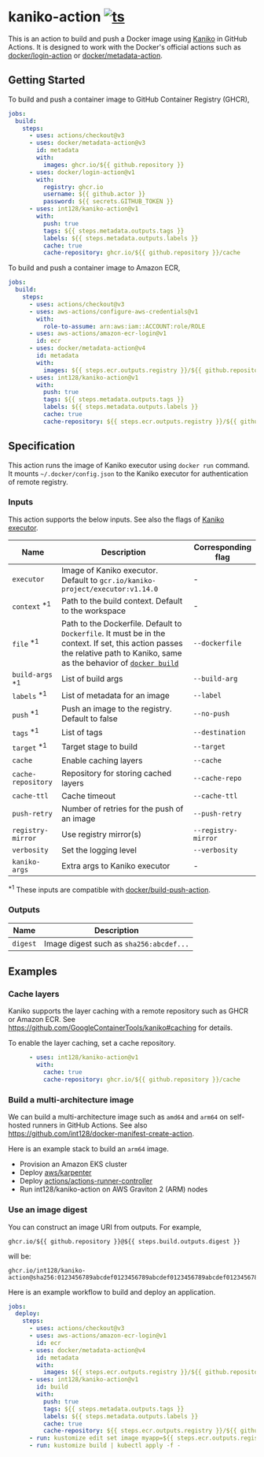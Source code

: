 # kaniko-action [![ts](https://github.com/int128/kaniko-action/actions/workflows/ts.yaml/badge.svg)](https://github.com/int128/kaniko-action/actions/workflows/ts.yaml)

This is an action to build and push a Docker image using [Kaniko](https://github.com/GoogleContainerTools/kaniko) in GitHub Actions.
It is designed to work with the Docker's official actions such as [docker/login-action](https://github.com/docker/login-action) or [docker/metadata-action](https://github.com/docker/metadata-action).

## Getting Started

To build and push a container image to GitHub Container Registry (GHCR),

```yaml
jobs:
  build:
    steps:
      - uses: actions/checkout@v3
      - uses: docker/metadata-action@v3
        id: metadata
        with:
          images: ghcr.io/${{ github.repository }}
      - uses: docker/login-action@v1
        with:
          registry: ghcr.io
          username: ${{ github.actor }}
          password: ${{ secrets.GITHUB_TOKEN }}
      - uses: int128/kaniko-action@v1
        with:
          push: true
          tags: ${{ steps.metadata.outputs.tags }}
          labels: ${{ steps.metadata.outputs.labels }}
          cache: true
          cache-repository: ghcr.io/${{ github.repository }}/cache
```

To build and push a container image to Amazon ECR,

```yaml
jobs:
  build:
    steps:
      - uses: actions/checkout@v3
      - uses: aws-actions/configure-aws-credentials@v1
        with:
          role-to-assume: arn:aws:iam::ACCOUNT:role/ROLE
      - uses: aws-actions/amazon-ecr-login@v1
        id: ecr
      - uses: docker/metadata-action@v4
        id: metadata
        with:
          images: ${{ steps.ecr.outputs.registry }}/${{ github.repository }}
      - uses: int128/kaniko-action@v1
        with:
          push: true
          tags: ${{ steps.metadata.outputs.tags }}
          labels: ${{ steps.metadata.outputs.labels }}
          cache: true
          cache-repository: ${{ steps.ecr.outputs.registry }}/${{ github.repository }}/cache
```

## Specification

This action runs the image of Kaniko executor using `docker run` command.
It mounts `~/.docker/config.json` to the Kaniko executor for authentication of remote registry.

### Inputs

This action supports the below inputs.
See also the flags of [Kaniko executor](https://github.com/GoogleContainerTools/kaniko).

| Name | Description | Corresponding flag
|------|-------------|-------------------
| `executor` | Image of Kaniko executor. Default to `gcr.io/kaniko-project/executor:v1.14.0` | -
| `context` <sup>*1</sup> | Path to the build context. Default to the workspace | -
| `file` <sup>*1</sup> | Path to the Dockerfile. Default to `Dockerfile`. It must be in the context. If set, this action passes the relative path to Kaniko, same as the behavior of [`docker build`](https://docs.docker.com/engine/reference/commandline/build/) | `--dockerfile`
| `build-args` <sup>*1</sup> | List of build args | `--build-arg`
| `labels` <sup>*1</sup> | List of metadata for an image | `--label`
| `push` <sup>*1</sup> | Push an image to the registry. Default to false | `--no-push`
| `tags` <sup>*1</sup> | List of tags | `--destination`
| `target` <sup>*1</sup> | Target stage to build | `--target`
| `cache` | Enable caching layers | `--cache`
| `cache-repository` | Repository for storing cached layers | `--cache-repo`
| `cache-ttl` | Cache timeout | `--cache-ttl`
| `push-retry` | Number of retries for the push of an image | `--push-retry`
| `registry-mirror` | Use registry mirror(s) | `--registry-mirror`
| `verbosity` | Set the logging level | `--verbosity`
| `kaniko-args` | Extra args to Kaniko executor | -

<sup>*1</sup> These inputs are compatible with [docker/build-push-action](https://github.com/docker/build-push-action).

### Outputs

| Name | Description
|------|------------
| `digest` | Image digest such as `sha256:abcdef...`

## Examples

### Cache layers

Kaniko supports the layer caching with a remote repository such as GHCR or Amazon ECR.
See https://github.com/GoogleContainerTools/kaniko#caching for details.

To enable the layer caching, set a cache repository.

```yaml
      - uses: int128/kaniko-action@v1
        with:
          cache: true
          cache-repository: ghcr.io/${{ github.repository }}/cache
```

### Build a multi-architecture image

We can build a multi-architecture image such as `amd64` and `arm64` on self-hosted runners in GitHub Actions.
See also https://github.com/int128/docker-manifest-create-action.

Here is an example stack to build an `arm64` image.

- Provision an Amazon EKS cluster
- Deploy [aws/karpenter](https://github.com/aws/karpenter)
- Deploy [actions/actions-runner-controller](https://github.com/actions/actions-runner-controller)
- Run int128/kaniko-action on AWS Graviton 2 (ARM) nodes

### Use an image digest

You can construct an image URI from outputs.
For example,

```
ghcr.io/${{ github.repository }}@${{ steps.build.outputs.digest }}
```

will be:

```
ghcr.io/int128/kaniko-action@sha256:0123456789abcdef0123456789abcdef0123456789abcdef0123456789abcdef
```

Here is an example workflow to build and deploy an application.

```yaml
jobs:
  deploy:
    steps:
      - uses: actions/checkout@v3
      - uses: aws-actions/amazon-ecr-login@v1
        id: ecr
      - uses: docker/metadata-action@v4
        id: metadata
        with:
          images: ${{ steps.ecr.outputs.registry }}/${{ github.repository }}
      - uses: int128/kaniko-action@v1
        id: build
        with:
          push: true
          tags: ${{ steps.metadata.outputs.tags }}
          labels: ${{ steps.metadata.outputs.labels }}
          cache: true
          cache-repository: ${{ steps.ecr.outputs.registry }}/${{ github.repository }}/cache
      - run: kustomize edit set image myapp=${{ steps.ecr.outputs.registry }}/${{ github.repository }}@${{ steps.build.outputs.digest }}
      - run: kustomize build | kubectl apply -f -
```
